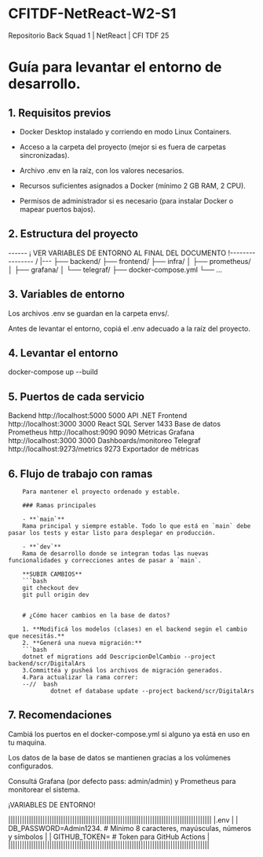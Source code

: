 # CFITDF-NetReact-W2-S1

Repositorio Back Squad 1 | NetReact | CFI TDF 25

# Guía para levantar el entorno de desarrollo.

## 1.  Requisitos previos

 - Docker Desktop instalado y corriendo en modo Linux Containers.

 - Acceso a la carpeta del proyecto (mejor si es fuera de carpetas sincronizadas).

-  Archivo .env en la raíz, con los valores necesarios.

 - Recursos suficientes asignados a Docker (mínimo 2 GB RAM, 2 CPU).

-  Permisos de administrador si es necesario (para instalar Docker o mapear puertos bajos).

## 2. Estructura del proyecto

------ ¡ VER VARIABLES DE ENTORNO AL FINAL DEL DOCUMENTO !----------------
/
|--- 
├── backend/
├── frontend/
├── infra/
│   ├── prometheus/
│   ├── grafana/
│   └── telegraf/
├── docker-compose.yml
└── ...

## 3. Variables de entorno
Los archivos .env se guardan en la carpeta envs/.

Antes de levantar el entorno, copiá el .env adecuado a la raíz del proyecto.

## 4. Levantar el entorno
docker-compose up --build

## 5. Puertos de cada servicio

Backend     	  http://localhost:5000	         5000	  API .NET
Frontend	      http://localhost:3000	         3000	  React
SQL Server		                                  1433   Base de datos
Prometheus	    http://localhost:9090	         9090	  Métricas
Grafana	       http://localhost:3000	         3000	  Dashboards/monitoreo
Telegraf	      http://localhost:9273/metrics	 9273	  Exportador de métricas

## 6. Flujo de trabajo con ramas 

        Para mantener el proyecto ordenado y estable.

        ### Ramas principales

        - **`main`**  
        Rama principal y siempre estable. Todo lo que está en `main` debe pasar los tests y estar listo para desplegar en producción.

        - **`dev`**  
        Rama de desarrollo donde se integran todas las nuevas funcionalidades y correcciones antes de pasar a `main`. 

        **SUBIR CAMBIOS**
        ```bash
        git checkout dev
        git pull origin dev


        # ¿Cómo hacer cambios en la base de datos?

        1. **Modificá los modelos (clases) en el backend según el cambio que necesitás.**
        2. **Generá una nueva migración:**
        ```bash
        dotnet ef migrations add DescripcionDelCambio --project backend/scr/DigitalArs
        3.Committéa y pusheá los archivos de migración generados.
        4.Para actualizar la rama correr:
        --//  bash
                dotnet ef database update --project backend/scr/DigitalArs

## 7. Recomendaciones

Cambiá los puertos en el docker-compose.yml si alguno ya está en uso en tu maquina.

Los datos de la base de datos se mantienen gracias a los volúmenes configurados.

Consultá Grafana (por defecto pass: admin/admin) y Prometheus para monitorear el sistema.


¡VARIABLES DE ENTORNO!

|||||||||||||||||||||||||||||||||||||||||||||||||||||||||||||||||||||||||||||||||||||||||
|.env                                                                                    |
|   DB_PASSWORD=Admin1234.  # Mínimo 8 caracteres, mayúsculas, números y símbolos        |
|   GITHUB_TOKEN=        # Token para GitHub Actions                                     |
||||||||||||||||||||||||||||||||||||||||||||||||||||||||||||||||||||||||||||||||||||||||
